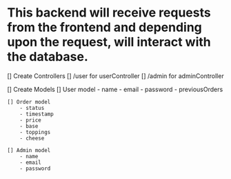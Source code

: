# This backend will receive requests from the frontend and depending upon the request, will interact with the database.

[] Create Controllers
    [] /user for userController
    [] /admin for adminController

[] Create Models
    [] User model
        - name
        - email
        - password
        - previousOrders

    [] Order model
        - status
        - timestamp
        - price
        - base
        - toppings
        - cheese

    [] Admin model
        - name
        - email
        - password